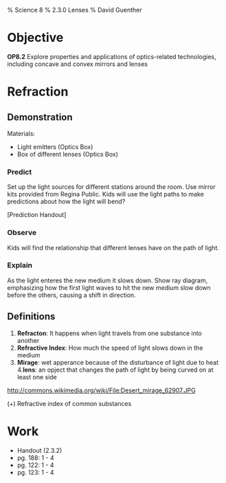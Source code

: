 % Science 8
% 2.3.0 Lenses
% David Guenther

# Objective

**OP8.2** Explore properties and applications of optics-related technologies, including concave and convex mirrors and lenses

# Refraction

## Demonstration

Materials:
* Light emitters (Optics Box)
* Box of different lenses (Optics Box)

### Predict

Set up the light sources for different stations around the room. Use mirror kits provided from Regina Public. Kids will use the light paths to make predictions about how the light will bend?

[Prediction Handout]

### Observe

Kids will find the relationship that different lenses have on the path of light.

### Explain

As the light enteres the new medium it slows down. Show ray diagram, emphasizing how the first light waves to hit the new medium slow down before the others, causing a shift in direction.

## Definitions

1. **Refracton**: It happens when light travels from one substance into another
2. **Refractive Index**: How much the speed of light slows down in the medium
3. **Mirage**: wet apperance because of the disturbance of light due to heat
4.**lens**: an opject that changes the path of light by being curved on at least one side

http://commons.wikimedia.org/wiki/File:Desert_mirage_62907.JPG

(+) Refractive index of common substances


# Work

* Handout (2.3.2)
* pg. 188: 1 - 4 
* pg. 122: 1 - 4
* pg. 123: 1 - 4

